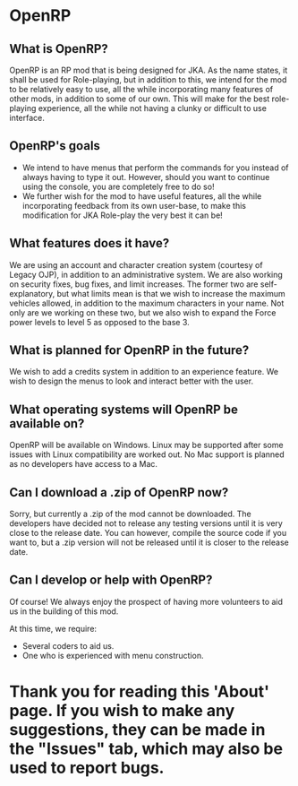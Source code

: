 OpenRP
======

What is OpenRP?
---------------
OpenRP is an RP mod that is being designed for JKA. As the name states, it shall be used for Role-playing, but in addition to this, we intend for the mod to be relatively easy to use, all the while incorporating many features of other mods, in addition to some of our own. This will make for the best role-playing experience, all the while not having a clunky or difficult to use interface.

OpenRP's goals
--------------
 * We intend to have menus that perform the commands for you instead of always having to type it out. However, should you want to continue using the console, you are completely free to do so!
 * We further wish for the mod to have useful features, all the while incorporating feedback from its own user-base, to make this modification for JKA Role-play the very best it can be!

What features does it have?
---------------------------
We are using an account and character creation system (courtesy of Legacy OJP), in addition to an administrative system. We are also working on security fixes, bug fixes, and limit increases. The former two are self-explanatory, but what limits mean is that we wish to increase the maximum vehicles allowed, in addition to the maximum characters in your name. Not only are we working on these two, but we also wish to expand the Force power levels to level 5 as opposed to the base 3.

What is planned for OpenRP in the future?
-----------------------------------------
We wish to add a credits system in addition to an experience feature. We wish to design the menus to look and interact better with the user.

What operating systems will OpenRP be available on?
---------------------------------------------------
OpenRP will be available on Windows. Linux may be supported after some issues with Linux compatibility are worked out. No Mac support is planned as no developers have access to a Mac.

Can I download a .zip of OpenRP now?
------------------------------------
Sorry, but currently a .zip of the mod cannot be downloaded. The developers have decided not to release any testing versions until it is very close to the release date. You can however, compile the source code if you want to, but a .zip version will not be released until it is closer to the release date.

Can I develop or help with OpenRP?
----------------------------------
Of course! We always enjoy the prospect of having more volunteers to aid us in the building of this mod.

At this time, we require:
 * Several coders to aid us.
 * One who is experienced with menu construction.

Thank you for reading this 'About' page. If you wish to make any suggestions, they can be made in the "Issues" tab, which may also be used to report bugs.
==========================================================================================================================================================
